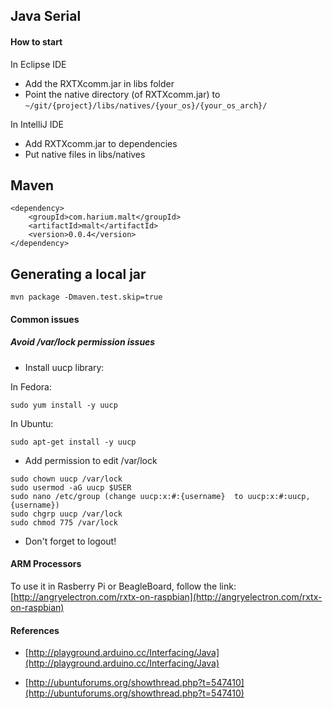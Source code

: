 Java Serial
-----------

#### How to start

In Eclipse IDE
- Add the RXTXcomm.jar in libs folder
- Point the native directory (of RXTXcomm.jar) to `~/git/{project}/libs/natives/{your_os}/{your_os_arch}/`

In IntelliJ IDE
- Add RXTXcomm.jar to dependencies
- Put native files in libs/natives

## Maven
```
<dependency>
    <groupId>com.harium.malt</groupId>
    <artifactId>malt</artifactId>
    <version>0.0.4</version>
</dependency>
```

## Generating a local jar
```
mvn package -Dmaven.test.skip=true
```

#### Common issues

##### Avoid /var/lock permission issues

- Install uucp library:

In Fedora:
```
sudo yum install -y uucp
```

In Ubuntu:
```
sudo apt-get install -y uucp
```

- Add permission to edit /var/lock

```
sudo chown uucp /var/lock
sudo usermod -aG uucp $USER
sudo nano /etc/group (change uucp:x:#:{username}  to uucp:x:#:uucp,{username})
sudo chgrp uucp /var/lock
sudo chmod 775 /var/lock
```

- Don't forget to logout!

#### ARM Processors
To use it in Rasberry Pi or BeagleBoard, follow the link: [http://angryelectron.com/rxtx-on-raspbian](http://angryelectron.com/rxtx-on-raspbian)

#### References

- [http://playground.arduino.cc/Interfacing/Java](http://playground.arduino.cc/Interfacing/Java)

- [http://ubuntuforums.org/showthread.php?t=547410](http://ubuntuforums.org/showthread.php?t=547410)

